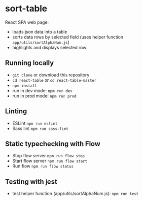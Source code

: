 # sort-table

React SPA web page:
- loads json data into a table
- sorts data rows by selected field (uses helper function `app/utils/sortAlphaNum.js`)
- highlights and displays selected row


## Running locally

- `git clone` or download this repository
- `cd react-table` or `cd react-table-master`
- `npm install`
- run in dev mode: `npm run dev`
- run in prod mode: `npm run prod`


## Linting

- ESLint `npm run eslint`
- Sass lint `npm run sass-lint`


## Static typechecking with Flow

- Stop flow server `npm run flow stop`
- Start flow server `npm run flow start`
- Run flow `npm run flow status`

## Testing with jest

- test helper function (app/utils/sortAlphaNum.js): `npm run test`